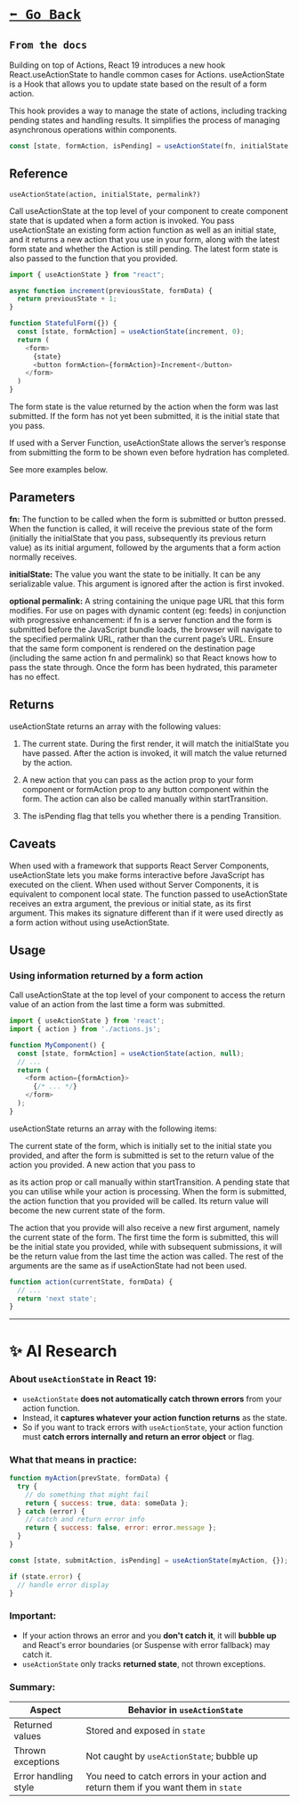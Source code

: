 # [```⬅️ Go Back```](./features.md)

## ```From the docs                                           ```

Building on top of Actions, React 19 introduces a new hook React.useActionState to handle common cases for Actions. useActionState is a Hook that allows you to update state based on the result of a form action.

This hook provides a way to manage the state of actions, including tracking pending states and handling results. It simplifies the process of managing asynchronous operations within components.

```js
const [state, formAction, isPending] = useActionState(fn, initialState, permalink?);
```

## Reference 

```useActionState(action, initialState, permalink?)```

Call useActionState at the top level of your component to create component state that is updated when a form action is invoked. You pass useActionState an existing form action function as well as an initial state, and it returns a new action that you use in your form, along with the latest form state and whether the Action is still pending. The latest form state is also passed to the function that you provided.

```js
import { useActionState } from "react";

async function increment(previousState, formData) {
  return previousState + 1;
}

function StatefulForm({}) {
  const [state, formAction] = useActionState(increment, 0);
  return (
    <form>
      {state}
      <button formAction={formAction}>Increment</button>
    </form>
  )
}
```

The form state is the value returned by the action when the form was last submitted. If the form has not yet been submitted, it is the initial state that you pass.

If used with a Server Function, useActionState allows the server’s response from submitting the form to be shown even before hydration has completed.

See more examples below.

## Parameters 

**fn:** The function to be called when the form is submitted or button pressed. When the function is called, it will receive the previous state of the form (initially the initialState that you pass, subsequently its previous return value) as its initial argument, followed by the arguments that a form action normally receives.

**initialState:** The value you want the state to be initially. It can be any serializable value. This argument is ignored after the action is first invoked.

**optional permalink:** A string containing the unique page URL that this form modifies. For use on pages with dynamic content (eg: feeds) in conjunction with progressive enhancement: if fn is a server function and the form is submitted before the JavaScript bundle loads, the browser will navigate to the specified permalink URL, rather than the current page’s URL. Ensure that the same form component is rendered on the destination page (including the same action fn and permalink) so that React knows how to pass the state through. Once the form has been hydrated, this parameter has no effect.

## Returns 

useActionState returns an array with the following values:

1. The current state. During the first render, it will match the initialState you have passed. After the action is invoked, it will match the value returned by the action.

2. A new action that you can pass as the action prop to your form component or formAction prop to any button component within the form. The action can also be called manually within startTransition.

3. The isPending flag that tells you whether there is a pending Transition.

## Caveats 

When used with a framework that supports React Server Components, useActionState lets you make forms interactive before JavaScript has executed on the client. When used without Server Components, it is equivalent to component local state.
The function passed to useActionState receives an extra argument, the previous or initial state, as its first argument. This makes its signature different than if it were used directly as a form action without using useActionState.

## Usage 

### Using information returned by a form action 
Call useActionState at the top level of your component to access the return value of an action from the last time a form was submitted.

```js
import { useActionState } from 'react';
import { action } from './actions.js';

function MyComponent() {
  const [state, formAction] = useActionState(action, null);
  // ...
  return (
    <form action={formAction}>
      {/* ... */}
    </form>
  );
}
```

useActionState returns an array with the following items:

The current state of the form, which is initially set to the initial state you provided, and after the form is submitted is set to the return value of the action you provided.
A new action that you pass to <form> as its action prop or call manually within startTransition.
A pending state that you can utilise while your action is processing.
When the form is submitted, the action function that you provided will be called. Its return value will become the new current state of the form.

The action that you provide will also receive a new first argument, namely the current state of the form. The first time the form is submitted, this will be the initial state you provided, while with subsequent submissions, it will be the return value from the last time the action was called. The rest of the arguments are the same as if useActionState had not been used.

```js
function action(currentState, formData) {
  // ...
  return 'next state';
}
```

---

# ✨ AI Research

### About `useActionState` in React 19:

* `useActionState` **does not automatically catch thrown errors** from your action function.
* Instead, it **captures whatever your action function returns** as the state.
* So if you want to track errors with `useActionState`, your action function must **catch errors internally and return an error object** or flag.

### What that means in practice:

```jsx
function myAction(prevState, formData) {
  try {
    // do something that might fail
    return { success: true, data: someData };
  } catch (error) {
    // catch and return error info
    return { success: false, error: error.message };
  }
}

const [state, submitAction, isPending] = useActionState(myAction, {});

if (state.error) {
  // handle error display
}
```

### Important:

* If your action throws an error and you **don't catch it**, it will **bubble up** and React's error boundaries (or Suspense with error fallback) may catch it.
* `useActionState` only tracks **returned state**, not thrown exceptions.


### Summary:

| Aspect               | Behavior in `useActionState`                                                        |
| -------------------- | ----------------------------------------------------------------------------------- |
| Returned values      | Stored and exposed in `state`                                                       |
| Thrown exceptions    | Not caught by `useActionState`; bubble up                                           |
| Error handling style | You need to catch errors in your action and return them if you want them in `state` |
